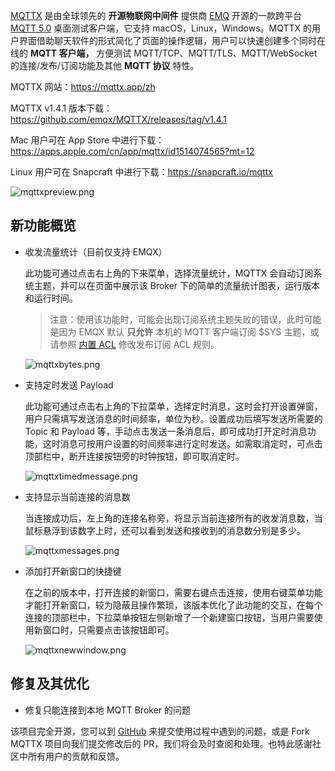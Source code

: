 [MQTTX](https://mqttx.app/zh) 是由全球领先的 **开源物联网中间件** 提供商 [EMQ](https://www.emqx.com/zh) 开源的一款跨平台 [MQTT 5.0](https://www.emqx.com/zh/blog/introduction-to-mqtt-5) 桌面测试客户端，它支持 macOS，Linux，Windows。MQTTX 的用户界面借助聊天软件的形式简化了页面的操作逻辑，用户可以快速创建多个同时在线的 **MQTT 客户端，** 方便测试 MQTT/TCP、MQTT/TLS、MQTT/WebSocket  的连接/发布/订阅功能及其他 **MQTT 协议** 特性。

MQTTX 网站：https://mqttx.app/zh

MQTTX v1.4.1 版本下载：https://github.com/emqx/MQTTX/releases/tag/v1.4.1

Mac 用户可在 App Store 中进行下载：https://apps.apple.com/cn/app/mqttx/id1514074565?mt=12

Linux 用户可在 Snapcraft 中进行下载：https://snapcraft.io/mqttx

![mqttxpreview.png](https://assets.emqx.com/images/39bb4b3ea1775d78971b0f0f958e22aa.png)

## 新功能概览

- 收发流量统计（目前仅支持 EMQX）

  此功能可通过点击右上角的下来菜单，选择流量统计，MQTTX 会自动订阅系统主题，并可以在页面中展示该 Broker 下的简单的流量统计图表，运行版本和运行时间。

  > 注意：使用该功能时，可能会出现订阅系统主题失败的错误，此时可能是因为 EMQX 默认 **只允许** 本机的 MQTT 客户端订阅 $SYS 主题，或请参照 [内置 ACL](https://www.emqx.io/docs/zh/latest/advanced/acl-file.html) 修改发布订阅 ACL 规则。

  ![mqttxbytes.png](https://assets.emqx.com/images/6f10f501a0e5fb530f8bbc9929dd2e03.png)

- 支持定时发送 Payload

  此功能可通过点击右上角的下拉菜单，选择定时消息，这时会打开设置弹窗，用户只需填写发送消息的时间频率，单位为秒。设置成功后填写发送所需要的 Topic 和 Payload 等，手动点击发送一条消息后，即可成功打开定时消息功能，这时消息可按用户设置的时间频率进行定时发送。如需取消定时，可点击顶部栏中，断开连接按钮旁的时钟按钮，即可取消定时。

  ![mqttxtimedmessage.png](https://assets.emqx.com/images/5d968f5e1faa96bbf4845599c05b78cf.png)

- 支持显示当前连接的消息数

  当连接成功后，左上角的连接名称旁，将显示当前连接所有的收发消息数，当鼠标悬浮到该数字上时，还可以看到发送和接收到的消息数分别是多少。

  ![mqttxmessages.png](https://assets.emqx.com/images/d6a43d593c0593ae7663a9c2ac934fe1.png)

- 添加打开新窗口的快捷键

  在之前的版本中，打开连接的新窗口，需要右键点击连接，使用右键菜单功能才能打开新窗口，较为隐蔽且操作繁琐，该版本优化了此功能的交互，在每个连接的顶部栏中，下拉菜单按钮左侧新增了一个新建窗口按钮，当用户需要使用新窗口时，只需要点击该按钮即可。

  ![mqttxnewwindow.png](https://assets.emqx.com/images/a2ff6c71defc26c9106849a9082e2a05.png)

## 修复及其优化

- 修复只能连接到本地 MQTT Broker 的问题

该项目完全开源，您可以到 [GitHub](https://github.com/emqx/MQTTX/issues?q=is%3Aissue+is%3Aopen+sort%3Aupdated-desc) 来提交使用过程中遇到的问题，或是 Fork MQTTX 项目向我们提交修改后的 PR，我们将会及时查阅和处理。也特此感谢社区中所有用户的贡献和反馈。

